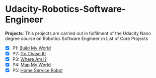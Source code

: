 # Udacity-Robotics-Software-Engineer
**Projects**: 
  This projects are carried out in fulfilment of the Udacity Nano degree course on Robotics Software Engineer /n
  List of Core Projects
 - [x] P1: [Build My World](P1)   
 - [x] P2: [Go Chase It!](P2)
 - [x] P3: [Where Am I?](P3)
 - [x] P4: [Map My World](P4)
 - [x] P5: [Home Service Robot](P5)

